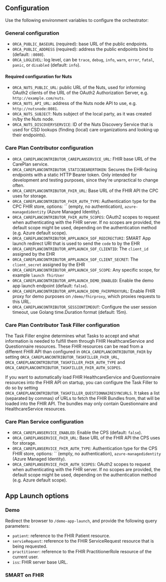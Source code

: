 ## Configuration
Use the following environment variables to configure the orchestrator:


### General configuration
- `ORCA_PUBLIC_BASEURL` (required): base URL of the public endpoints.
- `ORCA_PUBLIC_ADDRESS` (required): address the public endpoints bind to (default: `:8080`).
- `ORCA_LOGLEVEL`: log level, can be `trace`, `debug`, `info`, `warn`, `error`, `fatal`, `panic`, or `disabled` (default: `info`).

#### Required configuration for Nuts
- `ORCA_NUTS_PUBLIC_URL`: public URL of the Nuts, used for informing OAuth2 clients of the URL of the OAuth2 Authorization Server, e.g. `http://example.com/nuts`.
- `ORCA_NUTS_API_URL`: address of the Nuts node API to use, e.g. `http://nutsnode:8081`.
- `ORCA_NUTS_SUBJECT`: Nuts subject of the local party, as it was created in/by the Nuts node.
- `ORCA_NUTS_DISCOVERYSERVICE`: ID of the Nuts Discovery Service that is used for CSD lookups (finding (local) care organizations and looking up their endpoints).

### Care Plan Contributor configuration
- `ORCA_CAREPLANCONTRIBUTOR_CAREPLANSERVICE_URL`: FHIR base URL of the CarePlan service.
- `ORCA_CAREPLANCONTRIBUTOR_STATICBEARERTOKEN`: Secures the EHR-facing endpoints with a static HTTP Bearer token. Only intended for development and testing purposes, since they're unpractical to change often.
- `ORCA_CAREPLANCONTRIBUTOR_FHIR_URL`: Base URL of the FHIR API the CPC uses for storage.
- `ORCA_CAREPLANCONTRIBUTOR_FHIR_AUTH_TYPE`: Authentication type for the CPC FHIR store, options: `` (empty, no authentication), `azure-managedidentity` (Azure Managed Identity).
- `ORCA_CAREPLANCONTRIBUTOR_FHIR_AUTH_SCOPES`: OAuth2 scopes to request when authenticating with the FHIR server. If no scopes are provided, the default scope might be used, depending on the authentication method (e.g. Azure default scope).
- `ORCA_CAREPLANCONTRIBUTOR_APPLAUNCH_SOF_REDIRECTURI`: SMART App launch redirect URI that is used to send the `code` to by the EHR
- `ORCA_CAREPLANCONTRIBUTOR_APPLAUNCH_SOF_CLIENTID`:  The `client_id` assigned by the EHR
- `ORCA_CAREPLANCONTRIBUTOR_APPLAUNCH_SOF_CLIENT_SECRET`: The `client_secret` assigned by the EHR
- `ORCA_CAREPLANCONTRIBUTOR_APPLAUNCH_SOF_SCOPE`: Any specific scope, for example `launch fhirUser`
- `ORCA_CAREPLANCONTRIBUTOR_APPLAUNCH_DEMO_ENABLED`: Enable the demo app launch endpoint (default: `false`).
- `ORCA_CAREPLANCONTRIBUTOR_APPLAUNCH_DEMO_FHIRPROXYURL`: Enable FHIR proxy for demo purposes on `/demo/fhirproxy`, which proxies requests to this URL.
- `ORCA_CAREPLANCONTRIBUTOR_SESSIONTIMEOUT`: Configure the user session timeout, use Golang time.Duration format (default: 15m).

### Care Plan Contributor Task Filler configuration
The Task Filler engine determines what Tasks to accept and what information is needed to fulfill them through FHIR HealthcareService and Questionnaire resources.
These FHIR resources can be read from a different FHIR API than configured in `ORCA_CAREPLANCONTRIBUTOR_FHIR` by setting 
`ORCA_CAREPLANCONTRIBUTOR_TASKFILLER_FHIR_URL`, `ORCA_CAREPLANCONTRIBUTOR_TASKFILLER_FHIR_AUTH_TYPE` and `ORCA_CAREPLANCONTRIBUTOR_TASKFILLER_FHIR_AUTH_SCOPES`.

If you want to automatically load FHIR HealthcareService and Questionnaire resources into the FHIR API on startup,
you can configure the Task Filler to do so by setting `ORCA_CAREPLANCONTRIBUTOR_TASKFILLER_QUESTIONNAIRESYNCURLS`.
It takes a list (separated by commas) of URLs to fetch the FHIR Bundles from, that will be loaded into the FHIR API.
The bundles may only contain Questionnaire and HealthcareService resources.

### Care Plan Service configuration
- `ORCA_CAREPLANSERVICE_ENABLED`: Enable the CPS (default: `false`).
- `ORCA_CAREPLANSERVICE_FHIR_URL`: Base URL of the FHIR API the CPS uses for storage.
- `ORCA_CAREPLANSERVICE_FHIR_AUTH_TYPE`: Authentication type for the CPS FHIR store, options: `` (empty, no authentication), `azure-managedidentity` (Azure Managed Identity).
- `ORCA_CAREPLANSERVICE_FHIR_AUTH_SCOPES`: OAuth2 scopes to request when authenticating with the FHIR server. If no scopes are provided, the default scope might be used, depending on the authentication method (e.g. Azure default scope).

## App Launch options

### Demo

Redirect the browser to `/demo-app-launch`, and provide the following query parameters:

- `patient`: reference to the FHIR Patient resource.
- `servieRequest`: reference to the FHIR ServiceRequest resource that is being requested.
- `practitioner`: reference to the FHIR PractitionerRole resource of the current user.
- `iss`: FHIR server base URL.

### SMART on FHIR
